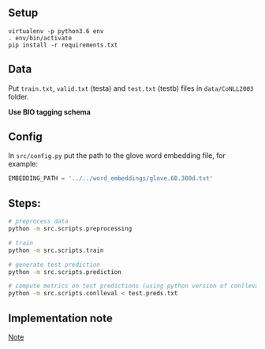 ## Setup

```
virtualenv -p python3.6 env
. env/bin/activate
pip install -r requirements.txt
```

## Data

Put `train.txt`, `valid.txt` (testa) and `test.txt` (testb) files in `data/CoNLL2003` folder.

**Use BIO tagging schema**

## Config

In `src/config.py` put the path to the glove word embedding file, for example:

```python
EMBEDDING_PATH = '../../word_embeddings/glove.6B.300d.txt'
```

## Steps:

```bash
# preprocess data
python -m src.scripts.preprocessing

# train
python -m src.scripts.train

# generate test prediction
python -m src.scripts.prediction

# compute metrics on test predictions (using python version of conlleval script)
python -m src.scripts.conlleval < test.preds.txt
```

## Implementation note

[Note](./NOTE.md)